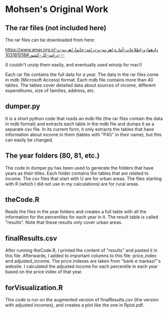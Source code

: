 Mohsen's Original Work
===========================
The rar files (not included here)
---------------------------------

The rar files can be downloaded from here:

https://www.amar.org.ir/دادهها-و-اطلاعات-آماری/هزینه-و-درامد-خانوار/هزینه-و-درامد-کل-کشور#103181018---

(I couldn't unzip them easily, and eventually used winzip for mac!)

Each rar file contains the full data for a year. The data in the rar files come in mdb (Microsoft Access) format. Each mdb file contains more than 40 tables. The tables cover detailed data about sources of income, different expenditures, size of families, address, etc.

dumper.py
---------

It is a short python code that reads an mdb file (the rar files contain the data in mdb format) and extracts each table in the mdb file and dumps it as a separate csv file. In its current form, it only extracts the tables that have information about income in them (tables with "P4S" in their name), but this can easily be changed.

The year folders (80, 81, etc.)
-------------------------------

The code in dumper.py has been used to generate the folders that have years as their titles. Each folder contains the tables that are related to income. The csv files that start with U are for urban areas. The files starting with R (which I did not use in my calculations) are for rural areas.

theCode.R
---------

Reads the files in the year folders and creates a full table with all the information for the percentiles for each year in it. The result table is called "results".
Note that these results only cover urban areas.

finalResults.csv
----------------

After running theCode.R, I printed the content of "results" and pasted it in this file. Afterwards, I added to important columns to this file: price_index and adjusted_income. The price indexes are taken from "bank e markazi"'s website. I calculated the adjusted income for each percentile in each year based on the price index of that year.

forVisualization.R
------------------

This code is run on the augmented version of finalResults.csv (the version with adjusted incomes), and creates a plot like the one in Rplot.pdf.








